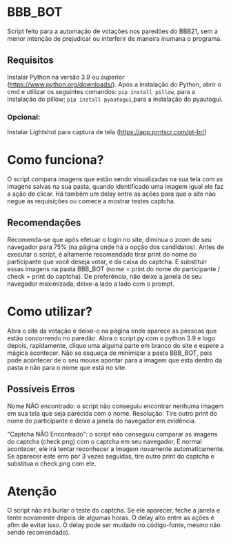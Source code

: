 # BBB_BOT
Script feito para a automação de votações nos paredões do BBB21, sem a menor intenção de prejudicar ou interferir de maneira inumana o programa.

## Requisitos
Instalar Python na versão 3.9 ou superior (https://www.python.org/downloads/).
Após a instalação do Python,
abrir o cmd e utilizar os seguintes comandos:
`pip install pillow`, para a instalação do pillow;
`pip install pyautogui`,para a instalação do pyautogui.

### Opcional: 
Instalar Lightshot para captura de tela (https://app.prntscr.com/pt-br/)

# Como funciona?
O script compara imagens que estão sendo visualizadas na sua tela com as imagens salvas na sua pasta, quando identificado uma imagem igual ele faz a ação de clicar. Há também um delay entre as ações para que o site não negue as requisições ou comece a mostrar testes captcha.

## Recomendações
Recomenda-se que após efetuar o login no site, diminua o zoom de seu navegador para 75% (na página onde há a opção dos candidatos).
Antes de executar o script, é altamente recomendado tirar print do nome do participante que você deseja votar, e da caixa do captcha. E substituir essas imagens na pasta BBB_BOT (nome = print do nome do participante / check = print do captcha).
De preferência, não deixe a janela de seu navegador maximizada, deixe-a lado a lado com o prompt.

# Como utilizar?
Abra o site da votação e deixe-o na página onde aparece as pessoas que estão concorrendo no paredão. Abra o script.py com o python 3.9 e logo depois, rapidamente, clique uma alguma parte em branco do site e espere a mágica acontecer.
Não se esqueça de minimizar a pasta BBB_BOT, pois pode acontecer de o seu mouse apontar para a imagem que esta dentro da pasta e não para o nome que está no site.

## Possíveis Erros
Nome NÃO encontrado: o script não conseguiu encontrar nenhuma imagem em sua tela que seja parecida com o nome.
Resolução: Tire outro print do nome do participante e deixe a janela do navegador em evidência.

"Captcha NÃO Encontrado": o script não conseguiu comparar as imagens do captcha (check.png) com o captcha em seu navegador, É normal acontecer, ele irá tentar reconhecer a imagem novamente automaticamente. Se aparecer este erro por 3 vezes seguidas, tire outro print do captcha e substitua o check.png com ele.

# Atenção
O script não irá burlar o teste do captcha. Se ele aparecer, feche a janela e tente novamente depois de algumas horas. O delay alto entre as ações é afim de evitar isso. O delay pode ser mudado no código-fonte, mesmo não sendo recomendado).
